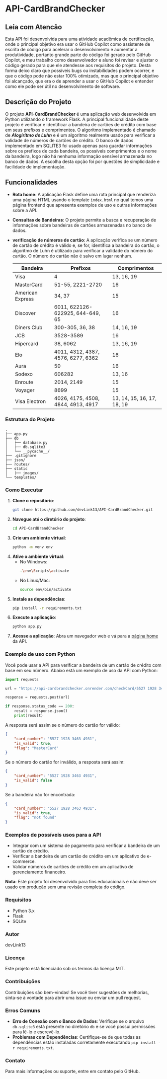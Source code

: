 # API-CardBrandChecker

## Leia com Atencão
Esta API foi desenvolvida para uma atividade acadêmica de certificação, onde o principal objetivo era usar o GitHub Copilot como assistente de escrita de código para acelerar o desenvolvimento e aumentar a produtividade, portanto grande parte do código foi gerado pelo GitHub Copilot, e meu trabalho como desenvolvedor e aluno foi revisar e ajustar o código gerado para que ele atendesse aos requisitos do projeto. Desta forma deixo claro que possíveis bugs ou instabilidades podem ocorrer, e que o código pode não estar 100% otimizado, mas que o principal objetivo foi alcançado, que era o de aprender a usar o GitHub Copilot e entender como ele pode ser útil no desenvolvimento de software.

## Descrição do Projeto

O projeto **API-CardBrandChecker** é uma aplicação web desenvolvida em Python utilizando o framework Flask. A principal funcionalidade deste projeto é verificar e identificar a bandeira de cartões de crédito com base em seus prefixos e comprimentos. O algoritmo implementado é chamado de ***Alogiritmo de Luhn*** e é um algoritmo realmente usado para verificar a validade de números de cartões de crédito. O banco de dados implementado em SQLITE3 foi usado apenas para guardar informações sobre os prefixos de cada bandeira, os possíveis comprimentos e o nome da bandeira, logo não há nenhuma informação sensível armazenada no banco de dados. A escolha desta opção foi por questões de simplicidade e facilidade de implementação.



## Funcionalidades

- **Rota home**: A aplicação Flask define uma rota principal que renderiza uma página HTML usando o template `index.html` no qual temos uma página frontend que apresenta exemplos de uso e outras informações sobre a API.
- **Consultas de Bandeiras**: O projeto permite a busca e recuperação de informações sobre bandeiras de cartões armazenadas no banco de dados.
- **verificação de números de cartão**: A aplicação verifica se um número de cartão de crédito é válido e, se for, identifica a bandeira do cartão, o algoritmo de Luhn é utilizado para verificar a validade do número do cartão. O número do cartão não é salvo em lugar nenhum.


    | Bandeira         | Prefixos                                                                 | Comprimentos                  |
    |------------------|--------------------------------------------------------------------------|-------------------------------|
    | Visa             | 4                                                                        | 13, 16, 19                    |
    | MasterCard       | 51-55, 2221-2720                                                         | 16                            |
    | American Express | 34, 37                                                                   | 15                            |
    | Discover         | 6011, 622126-622925, 644-649, 65                                         | 16                            |
    | Diners Club      | 300-305, 36, 38                                                          | 14, 16, 19                    |
    | JCB              | 3528-3589                                                                | 16                            |
    | Hipercard        | 38, 6062                                                                 | 13, 16, 19                    |
    | Elo              | 4011, 4312, 4387, 4576, 6277, 6362                                       | 16                            |
    | Aura             | 50                                                                       | 16                            |
    | Sodexo           | 606282                                                                   | 13, 16                        |
    | Enroute          | 2014, 2149                                                               | 15                            |
    | Voyager          | 8699                                                                     | 15                            |
    | Visa Electron    | 4026, 4175, 4508, 4844, 4913, 4917                                       | 13, 14, 15, 16, 17, 18, 19    |


### Estrutura do Projeto

```
.
├── app.py
├── db
│   ├── database.py
│   ├── db.sqlite3
│   └── __pycache__/
├── .gitignore
├── json/
├── routes/
├── static
│   ├── images/
└── templates/
```

### Como Executar

1. **Clone o repositório**:
    ```bash
    git clone https://github.com/devLink13/API-CardBrandChecker.git
    ```
2. **Navegue até o diretório do projeto**:
    ```bash
    cd API-CardBrandChecker
    ```
3. **Crie um ambiente virtual**:
    ```bash
    python -m venv env
    ```
4. **Ative o ambiente virtual**:
    - No Windows:
      ```bash
      .\env\Scripts\activate
      ```
    - No Linux/Mac:
      ```bash
      source env/bin/activate
      ```
5. **Instale as dependências**:
    ```bash
    pip install -r requirements.txt
    ```
6. **Execute a aplicação**:
    ```bash
    python app.py
    ```
7. **Acesse a aplicação**: Abra um navegador web e vá para a [página home](https://api-cardbrandchecker.onrender.com/) da API.

### Exemplo de uso com Python

Você pode usar a API para verificar a bandeira de um cartão de crédito com base em seu número. Abaixo está um exemplo de uso da API com Python:
```python
import requests

url = "https://api-cardbrandchecker.onrender.com/checkCard/5527 1928 3463 4931"

response = requests.post(url)

if response.status_code == 200:
    result = response.json()
    print(result)
```
A resposta será assim se o número do cartão for válido:
```json
{
    "card_number": "5527 1928 3463 4931",
    "is_valid": true,
    "flag": "MasterCard"
}
```

Se o número do cartão for inválido, a resposta será assim:
```json
{
    "card_number": "5527 1928 3463 4931",
    "is_valid": false
}
```
Se a bandeira não for encontrada:
```json
{
    "card_number": "5527 1928 3463 4931",
    "is_valid": true,
    "flag": "not found"
}
```

### Exemplos de possíveis usos para a API

* Integrar com um sistema de pagamento para verificar a bandeira de um cartão de crédito.
* Verificar a bandeira de um cartão de crédito em um aplicativo de e-commerce.
* Validar números de cartões de crédito em um aplicativo de gerenciamento financeiro.

**Nota**: Este projeto foi desenvolvido para fins educacionais e não deve ser usado em produção sem uma revisão completa do código.


### Requisitos

- Python 3.x
- Flask
- SQLite

### Autor

devLink13

### Licença

Este projeto está licenciado sob os termos da licença MIT.

### Contribuições

Contribuições são bem-vindas! Se você tiver sugestões de melhorias, sinta-se à vontade para abrir uma issue ou enviar um pull request.

### Erros Comuns

- **Erro de Conexão com o Banco de Dados**: Verifique se o arquivo `db.sqlite3` está presente no diretório `db` e se você possui permissões para lê-lo e escrevê-lo.
- **Problemas com Dependências**: Certifique-se de que todas as dependências estão instaladas corretamente executando `pip install -r requirements.txt`.

### Contato

Para mais informações ou suporte, entre em contato pelo GitHub.